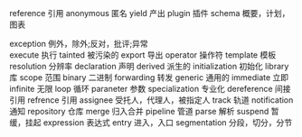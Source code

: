 
reference 引用 
anonymous 匿名
yield 产出
plugin 插件
schema 概要，计划，图表

exception 例外，除外;反对，批评;异常   
execute 执行
tainted 被污染的
export 导出
operator 操作符
template 模板
resolution 分辨率
declaration 声明
derived 派生的
initialization 初始化
library 库
scope 范围
binary 二进制
forwarding 转发
generic 通用的
immediate 立即
infinite 无限
loop 循环
paraneter 参数
specialization 专业化
dereference 间接引用
refrence 引用
assignee 受托人，代理人，被指定人
track 轨道
notification 通知
repository 仓库
merge 归入合并
pipeline 管道
parse 解析
suspend 暂缓，挂起
expression 表达式
entry 进入，入口
segmentation 分段，切分，分节